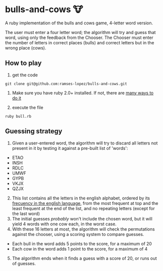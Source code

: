 # bulls-and-cows :cow:
A ruby implementation of the bulls and cows game, 4-letter word version.

The user must enter a four letter word; the algorithm will try and guess that word,
using only the feedback from the Chooser. The Chooser must enter the number of
letters in correct places (bulls) and correct letters but in the wrong place (cows).

## How to play
1. get the code
```shell
git clone git@github.com:ramses-lopez/bulls-and-cows.git
```
1. Make sure you have ruby 2.0+ installed. If not, there are [many ways to do it](https://www.ruby-lang.org/en/documentation/installation/)

1. execute the file
```shell
ruby bull.rb
```

## Guessing strategy
1. Given a user-entered word, the algorithm will try to discard all letters not present
in it by testing it against a pre-built list of 'words':
  - ETAO
  - INSH
  - RDLC
  - UMWF
  - GYPB
  - VKJX
  - QZJX
2. This list contains all the letters in the english alphabet, ordered by its [frecuency
in the english language](https://en.wikipedia.org/wiki/Letter_frequency#Relative_frequencies_of_letters_in_the_English_language), from the most frequent at top and the least frequent at the end of the list, and no repeating letters (except for the last word)
3. The initial guesses _probably_ won't include the chosen word, but it will yield 4 words with one cow each, in the worst case.
4. With these 16 letters at most, the algorithm will check the permutations against the chooser,
using a scoring system to compare guesses.
  - Each bull in the word adds 5 points to the score, for a maximum of 20
  - Each cow in the word adds 1 point to the score, for a maximum of 4
5. The algorithm ends when it finds a guess with a score of 20, or runs out of guesses.
